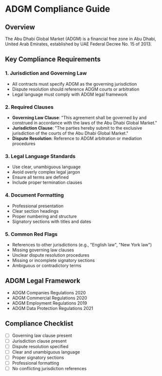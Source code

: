 # ADGM Compliance Guide

## Overview
The Abu Dhabi Global Market (ADGM) is a financial free zone in Abu Dhabi, United Arab Emirates, established by UAE Federal Decree No. 15 of 2013.

## Key Compliance Requirements

### 1. Jurisdiction and Governing Law
- All contracts must specify ADGM as the governing jurisdiction
- Dispute resolution should reference ADGM courts or arbitration
- Legal language must comply with ADGM legal framework

### 2. Required Clauses
- **Governing Law Clause**: "This agreement shall be governed by and construed in accordance with the laws of the Abu Dhabi Global Market."
- **Jurisdiction Clause**: "The parties hereby submit to the exclusive jurisdiction of the courts of the Abu Dhabi Global Market."
- **Dispute Resolution**: Reference to ADGM arbitration or mediation procedures

### 3. Legal Language Standards
- Use clear, unambiguous language
- Avoid overly complex legal jargon
- Ensure all terms are defined
- Include proper termination clauses

### 4. Document Formatting
- Professional presentation
- Clear section headings
- Proper numbering and structure
- Signatory sections with titles and dates

### 5. Common Red Flags
- References to other jurisdictions (e.g., "English law", "New York law")
- Missing governing law clauses
- Unclear dispute resolution procedures
- Missing or incomplete signatory sections
- Ambiguous or contradictory terms

## ADGM Legal Framework
- ADGM Companies Regulations 2020
- ADGM Commercial Regulations 2020
- ADGM Employment Regulations 2019
- ADGM Data Protection Regulations 2021

## Compliance Checklist
- [ ] Governing law clause present
- [ ] Jurisdiction clause present
- [ ] Dispute resolution specified
- [ ] Clear and unambiguous language
- [ ] Proper signatory sections
- [ ] Professional formatting
- [ ] No conflicting jurisdiction references
